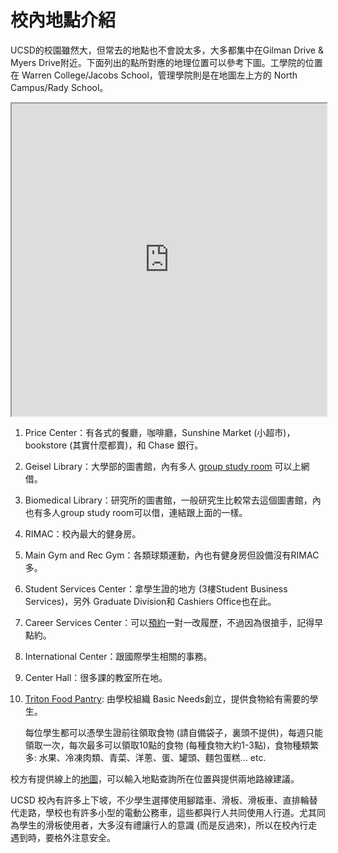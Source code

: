 # 校內地點介紹

UCSD的校園雖然大，但常去的地點也不會說太多，大多都集中在Gilman Drive & Myers Drive附近。下面列出的點所對應的地理位置可以參考下圖。工學院的位置在 Warren College/Jacobs School，管理學院則是在地圖左上方的 North Campus/Rady School。

<iframe src="https://www.google.com/maps/d/u/2/embed?mid=1E7fxoM2z0Q-tgtKqDtFoREL7ahTQCMCf" width="100%" height="500"></iframe>

1. Price Center：有各式的餐廳，咖啡廳，Sunshine Market (小超市)，bookstore (其實什麼都賣)，和 Chase 銀行。
2. Geisel Library：大學部的圖書館，內有多人 [group study room](http://libraries.ucsd.edu/spaces/reserve/) 可以上網借。
3. Biomedical Library：研究所的圖書館，一般研究生比較常去這個圖書館，內也有多人group study room可以借，連結跟上面的一樣。
4. RIMAC：校內最大的健身房。
5. Main Gym and Rec Gym：各類球類運動，內也有健身房但設備沒有RIMAC多。
6. Student Services Center：拿學生證的地方 (3樓Student Business Services)，另外 Graduate Division和 Cashiers Office也在此。
7. Career Services Center：可以[預約](https://career.ucsd.edu/individual-advising.html)一對一改履歷，不過因為很搶手，記得早點約。
8. International Center：跟國際學生相關的事務。
9. Center Hall：很多課的教室所在地。
10. [Triton Food Pantry](https://basicneeds.ucsd.edu/triton-food-pantry/index.html): 由學校組織 Basic Needs創立，提供食物給有需要的學生。
	
	每位學生都可以憑學生證前往領取食物 (請自備袋子，裏頭不提供)，每週只能領取一次，每次最多可以領取10點的食物 (每種食物大約1-3點)，食物種類繁多: 水果、冷凍肉類、青菜、洋蔥、蛋、罐頭、麵包蛋糕… etc.

校方有提供線上的[地圖](http://act.ucsd.edu/maps/)，可以輸入地點查詢所在位置與提供兩地路線建議。

UCSD 校內有許多上下坡，不少學生選擇使用腳踏車、滑板、滑板車、直排輪替代走路，學校也有許多小型的電動公務車，這些都與行人共同使用人行道。尤其同為學生的滑板使用者，大多沒有禮讓行人的意識 (而是反過來)，所以在校內行走遇到時，要格外注意安全。